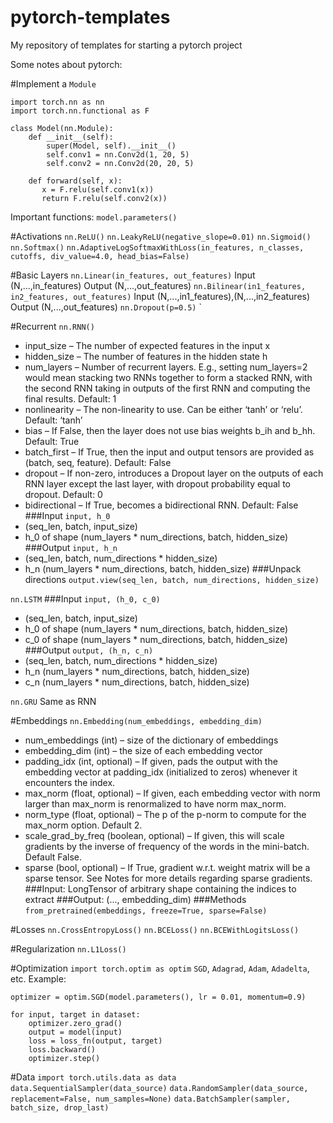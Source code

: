 # pytorch-templates
My repository of templates for starting a pytorch project

Some notes about pytorch:

#Implement a `Module`
```
import torch.nn as nn
import torch.nn.functional as F

class Model(nn.Module):
    def __init__(self):
        super(Model, self).__init__()
        self.conv1 = nn.Conv2d(1, 20, 5)
        self.conv2 = nn.Conv2d(20, 20, 5)

    def forward(self, x):
       x = F.relu(self.conv1(x))
       return F.relu(self.conv2(x))
```

Important functions:
`model.parameters()`

#Activations
`nn.ReLU()`
`nn.LeakyReLU(negative_slope=0.01)`
`nn.Sigmoid()`
`nn.Softmax()`
`nn.AdaptiveLogSoftmaxWithLoss(in_features, n_classes, cutoffs, div_value=4.0, head_bias=False)`

#Basic Layers
`nn.Linear(in_features, out_features)`
Input (N,...,in_features)
Output (N,...,out_features)
`nn.Bilinear(in1_features, in2_features, out_features)`
Input (N,...,in1_features),(N,...,in2_features)
Output (N,...,out_features)
`nn.Dropout(p=0.5)`
`

#Recurrent
`nn.RNN()`
- input_size – The number of expected features in the input x
- hidden_size – The number of features in the hidden state h
- num_layers – Number of recurrent layers. E.g., setting num_layers=2 would mean stacking two RNNs together to form a stacked RNN, with the second RNN taking in outputs of the first RNN and computing the final results. Default: 1
- nonlinearity – The non-linearity to use. Can be either ‘tanh’ or ‘relu’. Default: ‘tanh’
- bias – If False, then the layer does not use bias weights b_ih and b_hh. Default: True
- batch_first – If True, then the input and output tensors are provided as (batch, seq, feature). Default: False
- dropout – If non-zero, introduces a Dropout layer on the outputs of each RNN layer except the last layer, with dropout probability equal to dropout. Default: 0
- bidirectional – If True, becomes a bidirectional RNN. Default: False
###Input `input, h_0`
- (seq_len, batch, input_size)
- h_0 of shape (num_layers * num_directions, batch, hidden_size)
###Output `input, h_n`
- (seq_len, batch, num_directions * hidden_size)
- h_n (num_layers * num_directions, batch, hidden_size)
###Unpack directions
`output.view(seq_len, batch, num_directions, hidden_size)`


`nn.LSTM`
###Input `input, (h_0, c_0)`
- (seq_len, batch, input_size)
- h_0 of shape (num_layers * num_directions, batch, hidden_size)
- c_0 of shape (num_layers * num_directions, batch, hidden_size)
###Output `output, (h_n, c_n)`
- (seq_len, batch, num_directions * hidden_size)
- h_n (num_layers * num_directions, batch, hidden_size)
- c_n (num_layers * num_directions, batch, hidden_size)

`nn.GRU`
Same as RNN

#Embeddings
`nn.Embedding(num_embeddings, embedding_dim)`
- num_embeddings (int) – size of the dictionary of embeddings
- embedding_dim (int) – the size of each embedding vector
- padding_idx (int, optional) – If given, pads the output with the embedding vector at padding_idx (initialized to zeros) whenever it encounters the index.
- max_norm (float, optional) – If given, each embedding vector with norm larger than max_norm is renormalized to have norm max_norm.
- norm_type (float, optional) – The p of the p-norm to compute for the max_norm option. Default 2.
- scale_grad_by_freq (boolean, optional) – If given, this will scale gradients by the inverse of frequency of the words in the mini-batch. Default False.
- sparse (bool, optional) – If True, gradient w.r.t. weight matrix will be a sparse tensor. See Notes for more details regarding sparse gradients.
###Input: 
LongTensor of arbitrary shape containing the indices to extract
###Output: 
(..., embedding_dim)
###Methods
`from_pretrained(embeddings, freeze=True, sparse=False)`

#Losses
`nn.CrossEntropyLoss()`
`nn.BCELoss()`
`nn.BCEWithLogitsLoss()`


#Regularization
`nn.L1Loss()`

#Optimization
`import torch.optim as optim`
`SGD`, `Adagrad`, `Adam`, `Adadelta`, etc.
Example:
```
optimizer = optim.SGD(model.parameters(), lr = 0.01, momentum=0.9)

for input, target in dataset:
    optimizer.zero_grad()
    output = model(input)
    loss = loss_fn(output, target)
    loss.backward()
    optimizer.step()
```

#Data
`import torch.utils.data as data`
`data.SequentialSampler(data_source)`
`data.RandomSampler(data_source, replacement=False, num_samples=None)`
`data.BatchSampler(sampler, batch_size, drop_last)`

